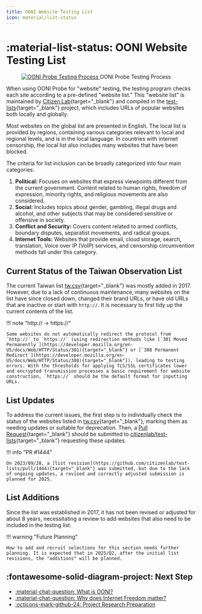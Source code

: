 ```yaml
---
title: OONI Website Testing List
icon: material/list-status
---
```

# :material-list-status: OONI Website Testing List

<figure markdown="span">
    <a target="_blank"
       href="../assets/images/ooni_asn.svg">
        <img src="../assets/images/ooni_asn.svg"
            alt="OONI Probe Testing Process"
            title="OONI Probe Testing Process"
        >
    </a>
    <caption>OONI Probe Testing Process</caption>
</figure>

When using OONI Probe for "website" testing, the testing program checks each site according to a pre-defined "website list." This "website list" is maintained by [Citizen Lab](https://citizenlab.ca/){target="_blank"} and compiled in the [test-lists](https://github.com/citizenlab/test-lists){target="_blank"} project, which includes URLs of popular websites both locally and globally.

Most websites on the global list are presented in English. The local list is provided by regions, containing various categories relevant to local and regional levels, and is in the local language. In countries with internet censorship, the local list also includes many websites that have been blocked.

The criteria for list inclusion can be broadly categorized into four main categories:

1. **Political:** Focuses on websites that express viewpoints different from the current government. Content related to human rights, freedom of expression, minority rights, and religious movements are also considered.
2. **Social:** Includes topics about gender, gambling, illegal drugs and alcohol, and other subjects that may be considered sensitive or offensive in society.
3. **Conflict and Security:** Covers content related to armed conflicts, boundary disputes, separatist movements, and radical groups.
4. **Internet Tools:** Websites that provide email, cloud storage, search, translation, Voice over IP (VoIP) services, and censorship circumvention methods fall under this category.

## Current Status of the Taiwan Observation List

The current Taiwan list [tw.csv](https://github.com/citizenlab/test-lists/blob/master/lists/tw.csv){target="_blank"} was mostly added in 2017. However, due to a lack of continuous maintenance, many websites on the list have since closed down, changed their brand URLs, or have old URLs that are inactive or start with `http://`. It is necessary to first tidy up the current contents of the list.

!!! note "http:// → https://"

    Some websites do not automatically redirect the protocol from `http://` to `https://` (using redirection methods like [`301 Moved Permanently`](https://developer.mozilla.org/en-US/docs/Web/HTTP/Status/301){target="_blank"} or [`308 Permanent Redirect`](https://developer.mozilla.org/en-US/docs/Web/HTTP/Status/308){target="_blank"}), leading to testing errors. With the thresholds for applying TLS/SSL certificates lower and encrypted transmission processes a basic requirement for website construction, `https://` should be the default format for inputting URLs.

## List Updates

To address the current issues, the first step is to individually check the status of the websites listed in [tw.csv](https://github.com/citizenlab/test-lists/blob/master/lists/tw.csv){target="_blank"}, marking them as needing updates or suitable for deprecation. Then, a [Pull Request](https://gitbook.tw/chapters/github/pull-request){target="_blank"} should be submitted to [citizenlab/test-lists](https://github.com/citizenlab/test-lists){target="_blank"} requesting these updates.

!!! info "PR #1444"

    On 2023/09/28, a [list revision](https://github.com/citizenlab/test-lists/pull/1444){target="_blank"} was submitted, but due to the lack of ongoing updates, a revised and correctly adjusted submission is planned for 2025.

## List Additions

Since the list was established in 2017, it has not been revised or adjusted for about 8 years, necessitating a review to add websites that also need to be included in the testing list.

!!! warning "Future Planning"

    How to add and recruit selections for this section needs further planning. It is expected that in 2025/Q2, after the initial list revisions, the "additions" will be planned.

## :fontawesome-solid-diagram-project: Next Step

<div class="grid cards" markdown>

- [:material-chat-question: What is OONI?](./what-is-ooni.md)
- [:material-chat-question: Why does Internet Freedom matter?](./internet-freedom-matter.md)
- [:octicons-mark-github-24: Project Research Preparation](./setup-repo.md)

</div>
